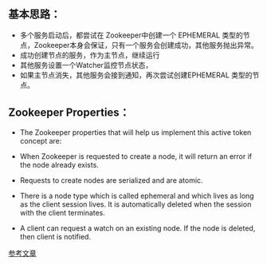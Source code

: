 ## 基本思路：

- 多个服务启动后，都尝试在 Zookeeper中创建一个 EPHEMERAL 类型的节点，Zookeeper本身会保证，只有一个服务会创建成功，其他服务抛出异常。
-  成功创建节点的服务，作为主节点，继续运行
- 其他服务设置一个Watcher监控节点状态，
- 如果主节点消失，其他服务会接到通知，再次尝试创建EPHEMERAL 类型的节点。



## Zookeeper Properties：
- The Zookeeper properties that will help us implement this active token concept are:
 
- When Zookeeper is requested to create a node, it will return an error if the node already exists.
 
- Requests to create nodes are serialized and are atomic.
 
- There is a node type which is called ephemeral and which lives as long as the client session lives. It is automatically deleted when the session with the client terminates.

- A client can request a watch on an existing node. If the node is deleted, then client is notified.
 
[参考文章](https://www.simplybusiness.co.uk/about-us/tech/2017/10/zookeeper-active-standby-master-process/)
